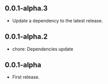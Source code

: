 ## 0.0.1-alpha.3

- Update a dependency to the latest release.

## 0.0.1-alpha.2

- chore: Dependencies update

## 0.0.1-alpha

- First release.
